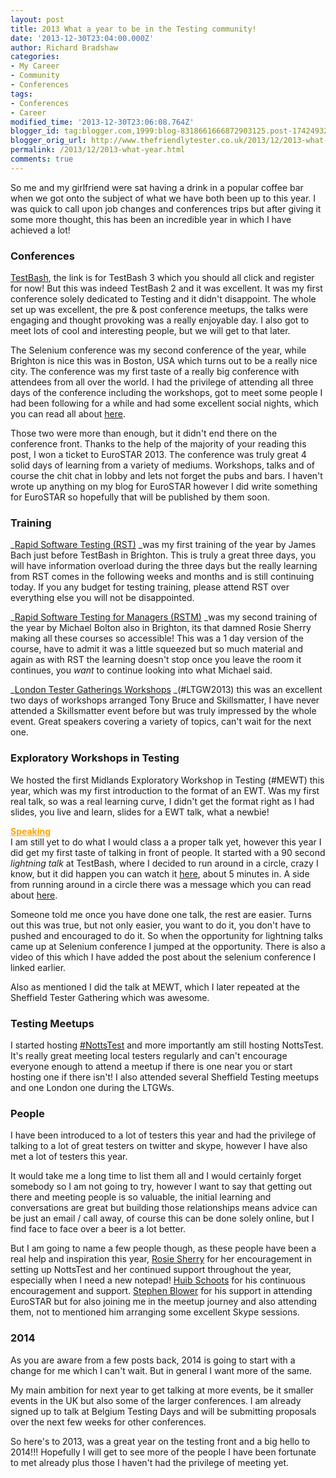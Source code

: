 ```yaml
---
layout: post
title: 2013 What a year to be in the Testing community!
date: '2013-12-30T23:04:00.000Z'
author: Richard Bradshaw
categories:
- My Career
- Community
- Conferences
tags: 
- Conferences
- Career
modified_time: '2013-12-30T23:06:08.764Z'
blogger_id: tag:blogger.com,1999:blog-8318661666872903125.post-1742493256442356920
blogger_orig_url: http://www.thefriendlytester.co.uk/2013/12/2013-what-year.html
permalink: /2013/12/2013-what-year.html
comments: true
---
```


So me and my girlfriend were sat having a drink in a popular coffee bar when we got onto the subject of what we have both been up to this year. I was quick to call upon job changes and conferences trips but after giving it some more thought, this has been an incredible year in which I have achieved a lot!  

### Conferences
[TestBash](http://www.ministryoftesting.com/training-events/testbash-3/), the link is for TestBash 3 which you should all click and register for now! But this was indeed TestBash 2 and it was excellent. It was my first conference solely dedicated to Testing and it didn't disappoint. The whole set up was excellent, the pre & post conference meetups, the talks were engaging and thought provoking was a really enjoyable day. I also got to meet lots of cool and interesting people, but we will get to that later.  

The Selenium conference was my second conference of the year, while Brighton is nice this was in Boston, USA which turns out to be a really nice city. The conference was my first taste of a really big conference with attendees from all over the world. I had the privilege of attending all three days of the conference including the workshops, got to meet some people I had been following for a while and had some excellent social nights, which you can read all about [here](http://www.thefriendlytester.co.uk/2013/06/my-trip-to-selenium-conference-2013.html).  

Those two were more than enough, but it didn't end there on the conference front. Thanks to the help of the majority of your reading this post, I won a ticket to EuroSTAR 2013\. The conference was truly great 4 solid days of learning from a variety of mediums. Workshops, talks and of course the chit chat in lobby and lets not forget the pubs and bars. I haven't wrote up anything on my blog for EuroSTAR however I did write something for EuroSTAR so hopefully that will be published by them soon.  

### Training
_[Rapid Software Testing (RST)](http://www.satisfice.com/info_rst.shtml) _was my first training of the year by James Bach just before TestBash in Brighton. This is truly a great three days, you will have information overload during the three days but the really learning from RST comes in the following weeks and months and is still continuing today. If you any budget for testing training, please attend RST over everything else you will not be disappointed.  

_[Rapid Software Testing for Managers (RSTM)](http://www.developsense.com/rstm.html) _was my second training of the year by Michael Bolton also in Brighton, its that damned Rosie Sherry making all these courses so accessible! This was a 1 day version of the course, have to admit it was a little squeezed but so much material and again as with RST the learning doesn't stop once you leave the room it continues, you _want_ to continue looking into what Michael said.  

_[London Tester Gatherings Workshops](http://skillsmatter.com/event/agile-scrum/ltg-workshops) _(#LTGW2013) this was an excellent two days of workshops arranged Tony Bruce and Skillsmatter, I have never attended a Skillsmatter event before but was truly impressed by the whole event. Great speakers covering a variety of topics, can't wait for the next one.  

### Exploratory Workshops in Testing
We hosted the first Midlands Exploratory Workshop in Testing (#MEWT) this year, which was my first introduction to the format of an EWT. Was my first real talk, so was a real learning curve, I didn't get the format right as I had slides, you live and learn, slides for a EWT talk, what a newbie!  

<span style="color: orange;">**<u>Speaking</u>**</span>  
I am still yet to do what I would class a a proper talk yet, however this year I did get my first taste of talking in front of people. It started with a 90 second _lightning talk_ at TestBash, where I decided to run around in a circle, crazy I know, but it did happen you can watch it [here](http://www.ministryoftesting.com/2013/04/testbash-video-99-second-talks/), about 5 minutes in. A side from running around in a circle there was a message which you can read about [here](http://www.thefriendlytester.co.uk/2013/03/hey-i-am-tester.html).  

Someone told me once you have done one talk, the rest are easier. Turns out this was true, but not only easier, you want to do it, you don't have to pushed and encouraged to do it. So when the opportunity for lightning talks came up at Selenium conference I jumped at the opportunity. There is also a video of this which I have added the post about the selenium conference I linked earlier.  

Also as mentioned I did the talk at MEWT, which I later repeated at the Sheffield Tester Gathering which was awesome.  

### Testing Meetups
I started hosting [#NottsTest](https://twitter.com/search?q=%23nottstest&src=typd) and more importantly am still hosting NottsTest. It's really great meeting local testers regularly and can't encourage everyone enough to attend a meetup if there is one near you or start hosting one if there isn't! I also attended several Sheffield Testing meetups and one London one during the LTGWs.  

### People
I have been introduced to a lot of testers this year and had the privilege of talking to a lot of great testers on twitter and skype, however I have also met a lot of testers this year.  

It would take me a long time to list them all and I would certainly forget somebody so I am not going to try, however I want to say that getting out there and meeting people is so valuable, the initial learning and conversations are great but building those relationships means advice can be just an email / call away, of course this can be done solely online, but I find face to face over a beer is a lot better.  

But I am going to name a few people though, as these people have been a real help and inspiration this year, [Rosie Sherry](https://twitter.com/rosiesherry) for her encouragement in setting up NottsTest and her continued support throughout the year, especially when I need a new notepad! [Huib Schoots](https://twitter.com/huibschoots) for his continuous encouragement and support. [Stephen Blower](https://twitter.com/badbud65) for his support in attending EuroSTAR but for also joining me in the meetup journey and also attending them, not to mentioned him arranging some excellent Skype sessions.  

### 2014
As you are aware from a few posts back, 2014 is going to start with a change for me which I can't wait. But in general I want more of the same.  

My main ambition for next year to get talking at more events, be it smaller events in the UK but also some of the larger conferences. I am already signed up to talk at Belgium Testing Days and will be submitting proposals over the next few weeks for other conferences.  

So here's to 2013, was a great year on the testing front and a big hello to 2014!!! Hopefully I will get to see more of the people I have been fortunate to met already plus those I haven't had the privilege of meeting yet.